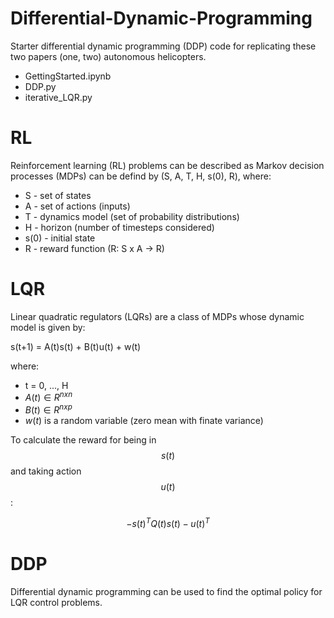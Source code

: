 # Differential-Dynamic-Programming

Starter differential dynamic programming (DDP) code for replicating these two papers (one, two) autonomous helicopters.

* GettingStarted.ipynb
* DDP.py
* iterative_LQR.py 

# RL

Reinforcement learning (RL) problems can be described as Markov decision processes (MDPs) can be defind by (S, A, T, H, s(0), R), where:

* S - set of states
* A - set of actions (inputs)
* T - dynamics model (set of probability distributions)
* H - horizon (number of timesteps considered)
* s(0) - initial state
* R - reward function (R: S x A -> R) 

# LQR

Linear quadratic regulators (LQRs) are a class of MDPs whose dynamic model is given by:

s(t+1) = A(t)s(t) + B(t)u(t) + w(t)

where:

* t = 0, ..., H
* $A(t) \in R^{nxn}$
* $B(t) \in R^{nxp}$
* $w(t)$ is a random variable (zero mean with finate variance)

To calculate the reward for being in $$s(t)$$ and taking action $$u(t)$$:

$$-s(t)^{T}Q(t)s(t) - u(t)^{T}$$

# DDP

Differential dynamic programming can be used to find the optimal policy for LQR control problems. 



